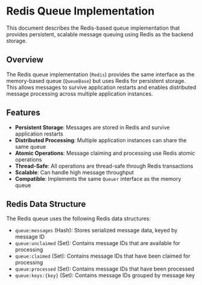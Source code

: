 # Redis Queue Implementation

This document describes the Redis-based queue implementation that provides persistent, scalable message queuing using Redis as the backend storage.

## Overview

The Redis queue implementation (`Redis`) provides the same interface as the memory-based queue (`QueueBase`) but uses Redis for persistent storage. This allows messages to survive application restarts and enables distributed message processing across multiple application instances.

## Features

- **Persistent Storage**: Messages are stored in Redis and survive application restarts
- **Distributed Processing**: Multiple application instances can share the same queue
- **Atomic Operations**: Message claiming and processing use Redis atomic operations
- **Thread-Safe**: All operations are thread-safe through Redis transactions
- **Scalable**: Can handle high message throughput
- **Compatible**: Implements the same `Queuer` interface as the memory queue

## Redis Data Structure

The Redis queue uses the following Redis data structures:

- `queue:messages` (Hash): Stores serialized message data, keyed by message ID
- `queue:unclaimed` (Set): Contains message IDs that are available for processing
- `queue:claimed` (Set): Contains message IDs that have been claimed for processing
- `queue:processed` (Set): Contains message IDs that have been processed
- `queue:keys:{key}` (Set): Contains message IDs grouped by message key
